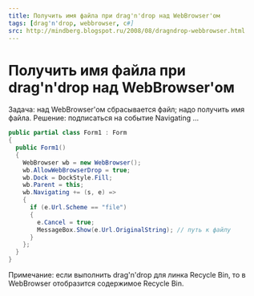 ```yaml
---
title: Получить имя файла при drag'n'drop над WebBrowser'ом
tags: [drag'n'drop, webbrowser, c#]
src: http://mindberg.blogspot.ru/2008/08/dragndrop-webbrowser.html
---
```

# Получить имя файла при drag'n'drop над WebBrowser'ом
Задача: над WebBrowser'ом сбрасывается файл; надо получить имя файла.
Решение: подписаться на событие Navigating ...
```c#
public partial class Form1 : Form
{
  public Form1()
  {
    WebBrowser wb = new WebBrowser();
    wb.AllowWebBrowserDrop = true;
    wb.Dock = DockStyle.Fill;
    wb.Parent = this;
    wb.Navigating += (s, e) =>
    {
      if (e.Url.Scheme == "file")
      {
        e.Cancel = true;
        MessageBox.Show(e.Url.OriginalString); // путь к файлу
      }
    };
  }
}
```
Примечание: если выполнить drag'n'drop для линка Recycle Bin, то в WebBrowser отобразится содержимое Recycle Bin.
